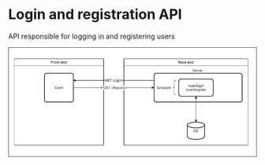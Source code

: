 # Login and registration API
 API responsible for logging in and registering users
 
![diagram](https://github.com/Arthur0311/Login-and-registration-API/blob/main/diagrams/Login_APP.drawio.png)
